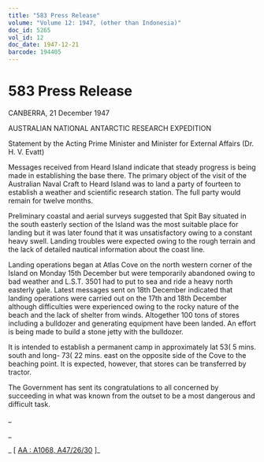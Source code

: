 ```yaml
---
title: "583 Press Release"
volume: "Volume 12: 1947, (other than Indonesia)"
doc_id: 5265
vol_id: 12
doc_date: 1947-12-21
barcode: 194405
---
```


# 583 Press Release

CANBERRA, 21 December 1947

AUSTRALIAN NATIONAL ANTARCTIC RESEARCH EXPEDITION

Statement by the Acting Prime Minister and Minister for External Affairs (Dr. H. V. Evatt)

Messages received from Heard Island indicate that steady progress is being made in establishing the base there. The primary object of the visit of the Australian Naval Craft to Heard Island was to land a party of fourteen to establish a weather and scientific research station. The full party would remain for twelve months.

Preliminary coastal and aerial surveys suggested that Spit Bay situated in the south easterly section of the Island was the most suitable place for landing but it was later found that it was unsatisfactory owing to a constant heavy swell. Landing troubles were expected owing to the rough terrain and the lack of detailed nautical information about the coast line.

Landing operations began at Atlas Cove on the north western corner of the Island on Monday 15th December but were temporarily abandoned owing to bad weather and L.S.T. 3501 had to put to sea and ride a heavy north easterly gale. Latest messages sent on 18th December indicated that landing operations were carried out on the 17th and 18th December although difficulties were experienced owing to the rocky nature of the beach and the lack of shelter from winds. Altogether 100 tons of stores including a bulldozer and generating equipment have been landed. An effort is being made to build a stone jetty with the bulldozer.

It is intended to establish a permanent camp in approximately lat 53( 5 mins. south and long- 73( 22 mins. east on the opposite side of the Cove to the beaching point. It is expected, however, that stores can be transferred by tractor.

The Government has sent its congratulations to all concerned by succeeding in what was known from the outset to be a most dangerous and difficult task.

_

_

_ [ [AA : A1068, A47/26/30](http://www.naa.gov.au/cgi-bin/Search?O=I&Number=194405) ]_
